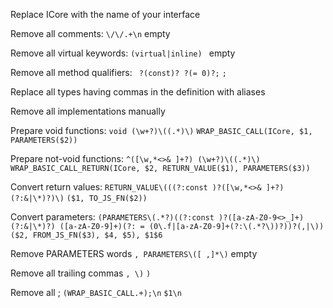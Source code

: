 Replace ICore with the name of your interface

Remove all comments:
`\/\/.+\n`
empty

Remove all virtual keywords:
`(virtual|inline) `
empty

Remove all method qualifiers:
` ?(const)? ?(= 0)?;`
`;`

Replace all types having commas in the definition with aliases

Remove all implementations manually

Prepare void functions:
`void (\w+?)\((.*)\)`
`WRAP_BASIC_CALL(ICore, $1, PARAMETERS($2))`

Prepare not-void functions:
`^([\w,*<>& ]+?) (\w+?)\((.*)\)`
`WRAP_BASIC_CALL_RETURN(ICore, $2, RETURN_VALUE($1), PARAMETERS($3))`

Convert return values:
`RETURN_VALUE\(((?:const )?([\w,*<>& ]+?)(?:&|\*)?)\)`
`($1, TO_JS_FN($2))`

Convert parameters:
`(PARAMETERS\(.*?)((?:const )?([a-zA-Z0-9<>_]+)(?:&|\*)?) ([a-zA-Z0-9]+)(?: = (0\.f|[a-zA-Z0-9]+(?:\(.*?\))?))?(,|\))`
`($2, FROM_JS_FN($3), $4, $5), $1$6`

Remove PARAMETERS words
`, PARAMETERS\([ ,]*\)`
empty

Remove all trailing commas
`, \)`
`)`

Remove all ;
`(WRAP_BASIC_CALL.+);\n`
`$1\n`

